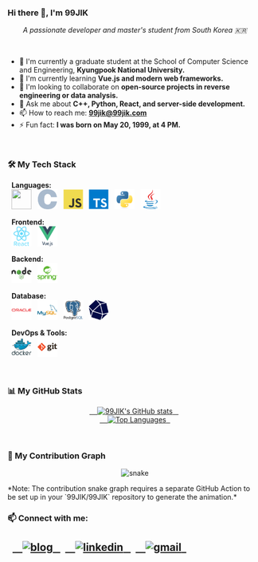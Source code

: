 ### Hi there 👋, I'm 99JIK

<p align="center">
  <em>A passionate developer and master's student from South Korea 🇰🇷</em>
</p>

<br/>

  - 🔭 I'm currently a graduate student at the School of Computer Science and Engineering, **Kyungpook National University.**
  - 🌱 I'm currently learning **Vue.js and modern web frameworks.**
  - 👯 I'm looking to collaborate on **open-source projects in reverse engineering or data analysis.**
  - 💬 Ask me about **C++, Python, React, and server-side development.**
  - 📫 How to reach me: **[99jik@99jik.com](mailto:99jik@99jik.com)**
  - ⚡ Fun fact: **I was born on May 20, 1999, at 4 PM.**

<br/>

### 🛠️ My Tech Stack

<p align="left">
  <strong>Languages:</strong><br/>
  <a href="https://www.cplusplus.com/" target="_blank"><img src="https://raw.githubusercontent.com/devicons/devicon/master/icons/cplusplus/cplusplus-original.svg alt="cplusplus" width="40" height="40"/></a>
  <a href="https://www.cprogramming.com/" target="_blank"><img src="https://raw.githubusercontent.com/devicons/devicon/master/icons/c/c-original.svg" alt="c" width="40" height="40"/></a>
  <a href="https://developer.mozilla.org/en-US/docs/Web/JavaScript" target="_blank"><img src="https://raw.githubusercontent.com/devicons/devicon/master/icons/javascript/javascript-original.svg" alt="javascript" width="40" height="40"/></a>
  <a href="https://www.typescriptlang.org/" target="_blank"><img src="https://raw.githubusercontent.com/devicons/devicon/master/icons/typescript/typescript-original.svg" alt="typescript" width="40" height="40"/></a>
  <a href="https://www.python.org" target="_blank"><img src="https://raw.githubusercontent.com/devicons/devicon/master/icons/python/python-original.svg" alt="python" width="40" height="40"/></a>
  <a href="https://www.java.com" target="_blank"><img src="https://raw.githubusercontent.com/devicons/devicon/master/icons/java/java-original.svg" alt="java" width="40" height="40"/></a>
</p>
<p align="left">
  <strong>Frontend:</strong><br/>
  <a href="https://reactjs.org/" target="_blank"><img src="https://raw.githubusercontent.com/devicons/devicon/master/icons/react/react-original-wordmark.svg" alt="react" width="40" height="40"/></a>
  <a href="https://vuejs.org/" target="_blank"><img src="https://raw.githubusercontent.com/devicons/devicon/master/icons/vuejs/vuejs-original-wordmark.svg" alt="vuejs" width="40" height="40"/></a>
</p>
<p align="left">
  <strong>Backend:</strong><br/>
  <a href="https://nodejs.org" target="_blank"><img src="https://raw.githubusercontent.com/devicons/devicon/master/icons/nodejs/nodejs-original-wordmark.svg" alt="nodejs" width="40" height="40"/></a>
  <a href="https://spring.io/" target="_blank"><img src="https://raw.githubusercontent.com/devicons/devicon/master/icons/spring/spring-original-wordmark.svg" alt="spring" width="40" height="40"/></a>
</p>
<p align="left">
  <strong>Database:</strong><br/>
  <a href="https://www.oracle.com/" target="_blank"><img src="https://raw.githubusercontent.com/devicons/devicon/master/icons/oracle/oracle-original.svg" alt="oracle" width="40" height="40"/></a>
  <a href="https://www.mysql.com/" target="_blank"><img src="https://raw.githubusercontent.com/devicons/devicon/master/icons/mysql/mysql-original-wordmark.svg" alt="mysql" width="40" height="40"/></a>
  <a href="https://www.postgresql.org" target="_blank"><img src="https://raw.githubusercontent.com/devicons/devicon/master/icons/postgresql/postgresql-original-wordmark.svg" alt="postgresql" width="40" height="40"/></a>
  <a href="https://www.influxdata.com/)" target="_blank"><img src="https://raw.githubusercontent.com/devicons/devicon/master/icons/influxdb/influxdb-original.svg" alt="influxdb" width="40" height="40"/></a>
</p>
<p align="left">
  <strong>DevOps & Tools:</strong><br/>
  <a href="https://www.docker.com/" target="_blank"><img src="https://raw.githubusercontent.com/devicons/devicon/master/icons/docker/docker-original-wordmark.svg" alt="docker" width="40" height="40"/></a>
  <a href="https://git-scm.com/)" target="_blank"><img src="https://raw.githubusercontent.com/devicons/devicon/master/icons/git/git-original-wordmark.svg" alt="git" width="40" height="40"/></a>
</p>

<br/>

### 📊 My GitHub Stats

<p align="center">
  <a href="https://github.com/anuraghazra/github-readme-stats">
    <img src="https://github-readme-stats.vercel.app/api?username=99JIK&show_icons=true&theme=radical&hide_border=true&count_private=true" alt="99JIK's GitHub stats" />
  </a>
  <br/>
  <a href="https://github.com/anuraghazra/github-readme-stats">
    <img src="https://github-readme-stats.vercel.app/api/top-langs/?username=99JIK&layout=compact&theme=radical&hide_border=true&count_private=true" alt="Top Languages" />
  </a>
</p>

<br/>

### 🐍 My Contribution Graph

<p align="center">
  <img src="https://github.com/99JIK/99JIK/blob/output/github-contribution-grid-snake.svg" alt="snake" />
</p>
*Note: The contribution snake graph requires a separate GitHub Action to be set up in your `99JIK/99JIK` repository to generate the animation.*

<br/>

### 📫 Connect with me:

## <p align="left">   <a href="https://99jik.com" target="_blank">     <img src="https://img.shields.io/badge/Blog-434343?style=for-the-badge&logo=blogger&logoColor=white" alt="blog" />   </a>   <a href="[https://www.linkedin.com/in/your-linkedin-id](https://www.linkedin.com/in/your-linkedin-id)" target="_blank">     <img src="https://img.shields.io/badge/LinkedIn-0077B5?style=for-the-badge&logo=linkedin&logoColor=white" alt="linkedin" />   </a>   <a href="mailto:99jik@99jik.com">     <img src="https://img.shields.io/badge/Email-D14836?style=for-the-badge&logo=gmail&logoColor=white" alt="gmail" />   </a> </p>
